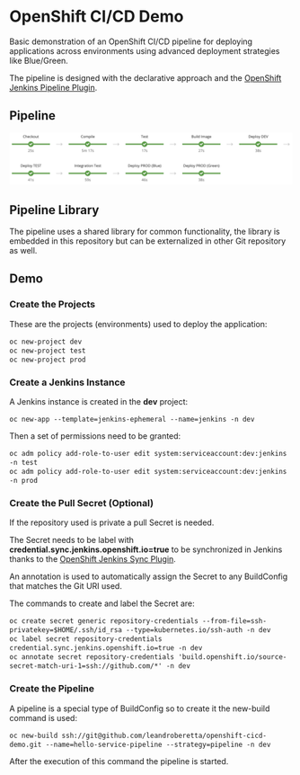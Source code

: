 # OpenShift CI/CD Demo

Basic demonstration of an OpenShift CI/CD pipeline for deploying applications across environments using advanced deployment strategies like Blue/Green.

The pipeline is designed with the declarative approach and the [OpenShift Jenkins Pipeline Plugin](https://github.com/openshift/jenkins-client-plugin).

## Pipeline

![Pipeline](demo/images/pipeline.png)

## Pipeline Library

The pipeline uses a shared library for common functionality, the library is embedded in this repository but can be externalized in other Git repository as well.

## Demo

### Create the Projects

These are the projects (environments) used to deploy the application:

    oc new-project dev
    oc new-project test
    oc new-project prod
    
### Create a Jenkins Instance

A Jenkins instance is created in the **dev** project:

    oc new-app --template=jenkins-ephemeral --name=jenkins -n dev

Then a set of permissions need to be granted:

    oc adm policy add-role-to-user edit system:serviceaccount:dev:jenkins -n test
    oc adm policy add-role-to-user edit system:serviceaccount:dev:jenkins -n prod

### Create the Pull Secret (Optional)

If the repository used is private a pull Secret is needed.

The Secret needs to be label with **credential.sync.jenkins.openshift.io=true** to be synchronized in Jenkins thanks to the [OpenShift Jenkins Sync Plugin](https://github.com/openshift/jenkins-sync-plugin). 

An annotation is used to automatically assign the Secret to any BuildConfig that matches the Git URI used.

The commands to create and label the Secret are:

    oc create secret generic repository-credentials --from-file=ssh-privatekey=$HOME/.ssh/id_rsa --type=kubernetes.io/ssh-auth -n dev
    oc label secret repository-credentials credential.sync.jenkins.openshift.io=true -n dev
    oc annotate secret repository-credentials 'build.openshift.io/source-secret-match-uri-1=ssh://github.com/*' -n dev

### Create the Pipeline

A pipeline is a special type of BuildConfig so to create it the new-build command is used:

    oc new-build ssh://git@github.com/leandroberetta/openshift-cicd-demo.git --name=hello-service-pipeline --strategy=pipeline -n dev

After the execution of this command the pipeline is started.